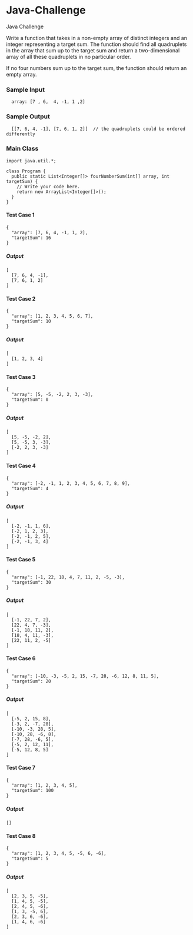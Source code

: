 # Java-Challenge
Java Challenge

  Write a function that takes in a non-empty array of distinct integers and an
  integer representing a target sum. The function should find all quadruplets in
  the array that sum up to the target sum and return a two-dimensional array of
  all these quadruplets in no particular order.
  
  If no four numbers sum up to the target sum, the function should return an
  empty array.
  
### Sample Input
```
  array: [7 , 6,  4, -1, 1 ,2]
```
  
### Sample Output

```
  [[7, 6, 4, -1], [7, 6, 1, 2]]  // the quadruplets could be ordered differently
```


### Main Class

```
import java.util.*;

class Program {
  public static List<Integer[]> fourNumberSum(int[] array, int targetSum) {
    // Write your code here.
    return new ArrayList<Integer[]>();
  }
}
```


#### Test Case 1
```
{
  "array": [7, 6, 4, -1, 1, 2],
  "targetSum": 16
}
```
##### Output
```
[
  [7, 6, 4, -1],
  [7, 6, 1, 2]
]
```
#### Test Case 2
```
{
  "array": [1, 2, 3, 4, 5, 6, 7],
  "targetSum": 10
}
```
##### Output
```
[
  [1, 2, 3, 4]
]
```
#### Test Case 3
```
{
  "array": [5, -5, -2, 2, 3, -3],
  "targetSum": 0
}
```
##### Output
```
[
  [5, -5, -2, 2],
  [5, -5, 3, -3],
  [-2, 2, 3, -3]
]
```
#### Test Case 4
```
{
  "array": [-2, -1, 1, 2, 3, 4, 5, 6, 7, 8, 9],
  "targetSum": 4
}
```
##### Output
```
[
  [-2, -1, 1, 6],
  [-2, 1, 2, 3],
  [-2, -1, 2, 5],
  [-2, -1, 3, 4]
]
```
#### Test Case 5
```
{
  "array": [-1, 22, 18, 4, 7, 11, 2, -5, -3],
  "targetSum": 30
}
```
##### Output
```
[
  [-1, 22, 7, 2],
  [22, 4, 7, -3],
  [-1, 18, 11, 2],
  [18, 4, 11, -3],
  [22, 11, 2, -5]
]
```
#### Test Case 6
```
{
  "array": [-10, -3, -5, 2, 15, -7, 28, -6, 12, 8, 11, 5],
  "targetSum": 20
}
```
##### Output
```
[
  [-5, 2, 15, 8],
  [-3, 2, -7, 28],
  [-10, -3, 28, 5],
  [-10, 28, -6, 8],
  [-7, 28, -6, 5],
  [-5, 2, 12, 11],
  [-5, 12, 8, 5]
]
```
#### Test Case 7
```
{
  "array": [1, 2, 3, 4, 5],
  "targetSum": 100
}
```
##### Output
```
[]
```
#### Test Case 8
```
{
  "array": [1, 2, 3, 4, 5, -5, 6, -6],
  "targetSum": 5
}
```
##### Output
```
[
  [2, 3, 5, -5],
  [1, 4, 5, -5],
  [2, 4, 5, -6],
  [1, 3, -5, 6],
  [2, 3, 6, -6],
  [1, 4, 6, -6]
]
```

